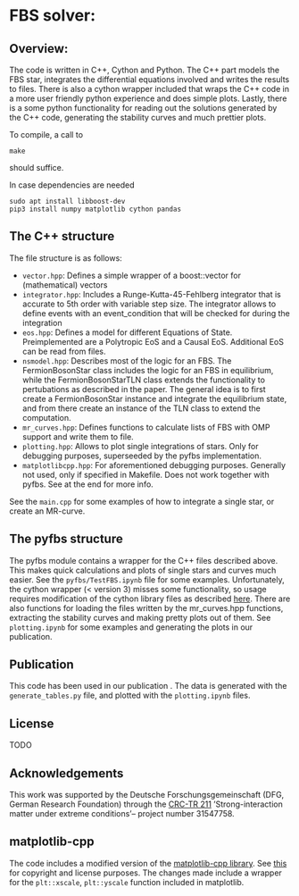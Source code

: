 # FBS solver:

## Overview:

The code is written in C++, Cython and Python. 
The C++ part models the FBS star, integrates the differential equations involved and writes the results to files.
There is also a cython wrapper included that wraps the C++ code in a more user friendly python experience and does simple plots. 
Lastly, there is a some python functionality for reading out the solutions generated by the C++ code, generating the stability curves and much prettier plots.

To compile, a call to 

    make

should suffice.

In case dependencies are needed

    sudo apt install libboost-dev
    pip3 install numpy matplotlib cython pandas

## The C++ structure

The file structure is as follows:
 - `vector.hpp`: Defines a simple wrapper of a boost::vector for (mathematical) vectors
 - `integrator.hpp`: Includes a Runge-Kutta-45-Fehlberg integrator that is accurate to 5th order with variable step size. The integrator allows to define events with an event_condition that will be checked for during the integration 
 - `eos.hpp`: Defines a model for different Equations of State. Preimplemented are a Polytropic EoS and a Causal EoS. Additional EoS can be read from files.
 - `nsmodel.hpp`: Describes most of the logic for an FBS. The FermionBosonStar class includes the logic for an FBS in equilibrium, while the FermionBosonStarTLN class extends the functionality to pertubations as described in the paper. The general idea is to first create a FermionBosonStar instance and integrate the equilibrium state, and from there create an instance of the TLN class to extend the computation.
 - `mr_curves.hpp`: Defines functions to calculate lists of FBS with OMP support and write them to file.
 - `plotting.hpp`: Allows to plot single integrations of stars. Only for debugging purposes, superseeded by the pyfbs implementation.
 - `matplotlibcpp.hpp`: For aforementioned debugging purposes. Generally not used, only if specified in Makefile. Does not work together with pyfbs. See at the end for more info.

See the `main.cpp` for some examples of how to integrate a single star, or create an MR-curve.

## The pyfbs structure

The pyfbs module contains a wrapper for the C++ files described above. This makes quick calculations and plots of single stars and curves much easier.
See the `pyfbs/TestFBS.ipynb` file for some examples.
Unfortunately, the cython wrapper (< version 3) misses some functionality, so usage requires modification of the cython library files as described [here](https://stackoverflow.com/questions/67626270/inheritance-and-stdshared-ptr-in-cython).
There are also functions for loading the files written by the mr_curves.hpp functions, extracting the stability curves and making pretty plots out of them. 
See `plotting.ipynb` for some examples and generating the plots in our publication.

## Publication
This code has been used in our publication [](). The data is generated with the `generate_tables.py` file, and plotted with the `plotting.ipynb` files.

## License
TODO 

## Acknowledgements
This work was supported by the Deutsche Forschungsgemeinschaft (DFG, German Research Foundation) through the [CRC-TR 211](https://crc-tr211.org/) ’Strong-interaction matter under extreme conditions’– project number 31547758.

## matplotlib-cpp
The code includes a modified version of the [matplotlib-cpp library](https://github.com/lava/matplotlib-cpp). See [this](https://github.com/lava/matplotlib-cpp/blob/master/LICENSE.matplotlib) for copyright and license purposes. The changes made include a wrapper for the `plt::xscale`, `plt::yscale` function included in matplotlib.

